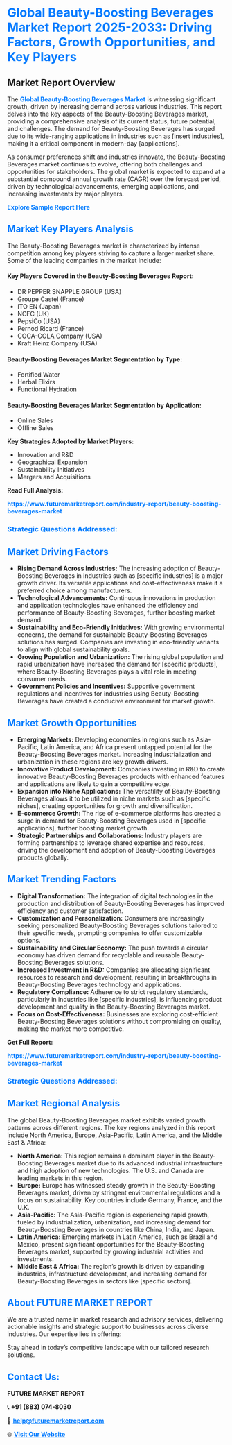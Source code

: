 <h1 style="color: #007BFF;">Global Beauty-Boosting Beverages Market Report 2025-2033: Driving Factors, Growth Opportunities, and Key Players</h1>

<section id="overview">
<h2>Market Report Overview</h2>
<p>The <a href="https://www.futuremarketreport.com/industry-report/beauty-boosting-beverages-market" style="color: #007BFF; text-decoration: none;"><strong>Global Beauty-Boosting Beverages Market</strong></a> is witnessing significant growth, driven by increasing demand across various industries. This report delves into the key aspects of the Beauty-Boosting Beverages market, providing a comprehensive analysis of its current status, future potential, and challenges. The demand for Beauty-Boosting Beverages has surged due to its wide-ranging applications in industries such as [insert industries], making it a critical component in modern-day [applications].</p>
<p>As consumer preferences shift and industries innovate, the Beauty-Boosting Beverages market continues to evolve, offering both challenges and opportunities for stakeholders. The global market is expected to expand at a substantial compound annual growth rate (CAGR) over the forecast period, driven by technological advancements, emerging applications, and increasing investments by major players.</p>
</section>

<section id="overview">
<p><a href="https://www.futuremarketreport.com/request-sample/reportId=37356" style="color: #007BFF; text-decoration: none;"><strong>Explore Sample Report Here</strong></a></p>
</section>

<section id="key-players">
<h2 style="color: #007BFF;">Market Key Players Analysis</h2>
<p>The Beauty-Boosting Beverages market is characterized by intense competition among key players striving to capture a larger market share. Some of the leading companies in the market include:</p>
<h4>Key Players Covered in the Beauty-Boosting Beverages Report:</h4>
<ul><li>DR PEPPER SNAPPLE GROUP (USA)</li><li>Groupe Castel (France)</li><li>ITO EN (Japan)</li><li>NCFC (UK)</li><li>PepsiCo (USA)</li><li>Pernod Ricard (France)</li><li>COCA-COLA Company (USA)</li><li>Kraft Heinz Company (USA)</li></ul>
<h4>Beauty-Boosting Beverages Market Segmentation by Type:</h4>
<ul><li>Fortified Water</li><li>Herbal Elixirs</li><li>Functional Hydration</li></ul>

<h4>Beauty-Boosting Beverages Market Segmentation by Application:</h4>
<ul><li>Online Sales</li><li>Offline Sales</li></ul>
<p><strong>Key Strategies Adopted by Market Players:</strong></p>
<ul>
<li>Innovation and R&D</li>
<li>Geographical Expansion</li>
<li>Sustainability Initiatives</li>
<li>Mergers and Acquisitions</li>
</ul>
</section>

<section>
<p><strong>Read Full Analysis: </strong></p><a href="https://www.futuremarketreport.com/industry-report/beauty-boosting-beverages-market" style="color: #007BFF; text-decoration: none;"><strong>https://www.futuremarketreport.com/industry-report/beauty-boosting-beverages-market</strong></a>
<h3 style="color: #007BFF;">Strategic Questions Addressed:</h3>
</section>

<section id="driving-factors">
<h2 style="color: #007BFF;">Market Driving Factors</h2>
<ul>
<li><strong>Rising Demand Across Industries:</strong> The increasing adoption of Beauty-Boosting Beverages in industries such as [specific industries] is a major growth driver. Its versatile applications and cost-effectiveness make it a preferred choice among manufacturers.</li>
<li><strong>Technological Advancements:</strong> Continuous innovations in production and application technologies have enhanced the efficiency and performance of Beauty-Boosting Beverages, further boosting market demand.</li>
<li><strong>Sustainability and Eco-Friendly Initiatives:</strong> With growing environmental concerns, the demand for sustainable Beauty-Boosting Beverages solutions has surged. Companies are investing in eco-friendly variants to align with global sustainability goals.</li>
<li><strong>Growing Population and Urbanization:</strong> The rising global population and rapid urbanization have increased the demand for [specific products], where Beauty-Boosting Beverages plays a vital role in meeting consumer needs.</li>
<li><strong>Government Policies and Incentives:</strong> Supportive government regulations and incentives for industries using Beauty-Boosting Beverages have created a conducive environment for market growth.</li>
</ul>
</section>

<section id="growth-opportunities">
<h2 style="color: #007BFF;">Market Growth Opportunities</h2>
<ul>
<li><strong>Emerging Markets:</strong> Developing economies in regions such as Asia-Pacific, Latin America, and Africa present untapped potential for the Beauty-Boosting Beverages market. Increasing industrialization and urbanization in these regions are key growth drivers.</li>
<li><strong>Innovative Product Development:</strong> Companies investing in R&D to create innovative Beauty-Boosting Beverages products with enhanced features and applications are likely to gain a competitive edge.</li>
<li><strong>Expansion into Niche Applications:</strong> The versatility of Beauty-Boosting Beverages allows it to be utilized in niche markets such as [specific niches], creating opportunities for growth and diversification.</li>
<li><strong>E-commerce Growth:</strong> The rise of e-commerce platforms has created a surge in demand for Beauty-Boosting Beverages used in [specific applications], further boosting market growth.</li>
<li><strong>Strategic Partnerships and Collaborations:</strong> Industry players are forming partnerships to leverage shared expertise and resources, driving the development and adoption of Beauty-Boosting Beverages products globally.</li>
</ul>
</section>

<section id="trending-factors">
<h2 style="color: #007BFF;">Market Trending Factors</h2>
<ul>
<li><strong>Digital Transformation:</strong> The integration of digital technologies in the production and distribution of Beauty-Boosting Beverages has improved efficiency and customer satisfaction.</li>
<li><strong>Customization and Personalization:</strong> Consumers are increasingly seeking personalized Beauty-Boosting Beverages solutions tailored to their specific needs, prompting companies to offer customizable options.</li>
<li><strong>Sustainability and Circular Economy:</strong> The push towards a circular economy has driven demand for recyclable and reusable Beauty-Boosting Beverages solutions.</li>
<li><strong>Increased Investment in R&D:</strong> Companies are allocating significant resources to research and development, resulting in breakthroughs in Beauty-Boosting Beverages technology and applications.</li>
<li><strong>Regulatory Compliance:</strong> Adherence to strict regulatory standards, particularly in industries like [specific industries], is influencing product development and quality in the Beauty-Boosting Beverages market.</li>
<li><strong>Focus on Cost-Effectiveness:</strong> Businesses are exploring cost-efficient Beauty-Boosting Beverages solutions without compromising on quality, making the market more competitive.</li>
</ul>
</section>

<section>
<p><strong>Get Full Report: </strong></p><a href="https://www.futuremarketreport.com/industry-report/beauty-boosting-beverages-market" style="color: #007BFF; text-decoration: none;"><strong>https://www.futuremarketreport.com/industry-report/beauty-boosting-beverages-market</strong></a>
<h3 style="color: #007BFF;">Strategic Questions Addressed:</h3>
</section>


<section id="regional-analysis">
<h2 style="color: #007BFF;">Market Regional Analysis</h2>
<p>The global Beauty-Boosting Beverages market exhibits varied growth patterns across different regions. The key regions analyzed in this report include North America, Europe, Asia-Pacific, Latin America, and the Middle East & Africa:</p>
<ul>
<li><strong>North America:</strong> This region remains a dominant player in the Beauty-Boosting Beverages market due to its advanced industrial infrastructure and high adoption of new technologies. The U.S. and Canada are leading markets in this region.</li>
<li><strong>Europe:</strong> Europe has witnessed steady growth in the Beauty-Boosting Beverages market, driven by stringent environmental regulations and a focus on sustainability. Key countries include Germany, France, and the U.K.</li>
<li><strong>Asia-Pacific:</strong> The Asia-Pacific region is experiencing rapid growth, fueled by industrialization, urbanization, and increasing demand for Beauty-Boosting Beverages in countries like China, India, and Japan.</li>
<li><strong>Latin America:</strong> Emerging markets in Latin America, such as Brazil and Mexico, present significant opportunities for the Beauty-Boosting Beverages market, supported by growing industrial activities and investments.</li>
<li><strong>Middle East & Africa:</strong> The region’s growth is driven by expanding industries, infrastructure development, and increasing demand for Beauty-Boosting Beverages in sectors like [specific sectors].</li>
</ul>
</section>

<footer>
<h2 style="color: #007BFF;">About FUTURE MARKET REPORT</h2>
<p>We are a trusted name in market research and advisory services, delivering actionable insights and strategic support to businesses across diverse industries. Our expertise lies in offering:</p>

<p>Stay ahead in today’s competitive landscape with our tailored research solutions.</p>

<h2 style="color: #007BFF;">Contact Us:</h2>
<p><strong>FUTURE MARKET REPORT</strong></p>
<p>📞 <strong>+91 (883) 074-8030</strong></p>
<p>📧 <strong><a href="mailto:help@futuremarketreport.com" style="color: #007BFF;">help@futuremarketreport.com</a></strong></p>
<p>🌐 <strong><a href="https://www.futuremarketreport.com/" style="color: #007BFF;">Visit Our Website</a></strong></p>
</footer>